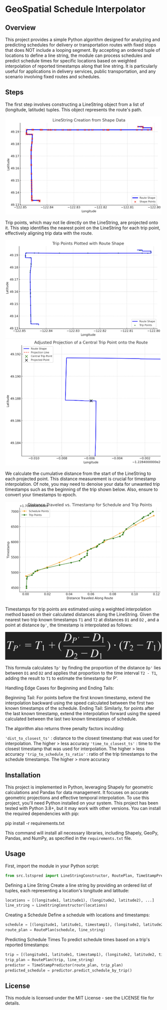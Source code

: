 # GeoSpatial Schedule Interpolator

## Overview

This project provides a simple Python algorithm designed for analyzing and predicting schedules for delivery or transportation routes with fixed stops that does NOT include a looping segment. By accepting an ordered tuple of locations to define a line string, the module can process schedules and predict schedule times for specific locations based on weighted interpolation of reported timestamps along that line string. It is particularly useful for applications in delivery services, public transportation, and any scenario involving fixed routes and schedules.

## Steps

The first step involves constructing a LineString object from a list of (longitude, latitude) tuples. This object represents the route's path.

![LineString Creation](images/LineString_Creation.png)

Trip points, which may not lie directly on the LineString, are projected onto it. This step identifies the nearest point on the LineString for each trip point, effectively aligning trip data with the route.

![Trip Points](images/Trip_Point_Projection1.png)
![Trip Point Projection](images/Trip_Point_Projection2.png)

We calculate the cumulative distance from the start of the LineString to each projected point. This distance measurement is crucial for timestamp interpolation. Of note, you may need to denoise your data for unwanted trip timestamps such as the beginning of the trip shown below. Also, ensure to convert your timestamps to epoch.

![Distance Calculation](images/Distance_Calculation.png)

Timestamps for trip points are estimated using a weighted interpolation method based on their calculated distances along the LineString. Given the nearest two trip known timestamps ```T1``` and ```T2``` at distances ```D1``` and ```D2``` , and a point at distance ```Dp'```, the timestamp is interpolated as follows:

![Formula](images/Formula.png)

This formula calculates ```Tp'``` by finding the proportion of the distance ```Dp'``` lies between ```D1``` and ```D2``` and applies that proportion to the time interval ```T2 - T1```, adding the result to ```T1``` to estimate the timestamp for P'.

Handling Edge Cases for Beginning and Ending Tails:

Beginning Tail: For points before the first known timestamp, extend the interpolation backward using the speed calculated between the first two known timestamps of the schedule.
Ending Tail: Similarly, for points after the last known timestamp, extend the interpolation forward using the speed calculated between the last two known timestamps of schedule.

The algorithm also returns three penalty factors inculding:

```'dist_to_closest_ts'``` : distance to the closest timestamp that was used for interpolation. The higher > less accuracy
```'time_to_closest_ts'``` : time to the closest timestamp that was used for interpolation. The higher > less accuracy
```'trip_to_schedule_ts_ratio'``` : ratio of the trip timestamps to the schedule timestamps. The higher > more accuracy

## Installation

This project is implemented in Python, leveraging Shapely for geometric calculations and Pandas for data management. It focuses on accurate geometric projections and effective temporal interpolation. To use this project, you'll need Python installed on your system. This project has been tested with Python 3.8+, but it may work with other versions. You can install the required dependencies with pip:

pip install -r requirements.txt

This command will install all necessary libraries, including Shapely, GeoPy, Pandas, and NumPy, as specified in the `requirements.txt` file.

## Usage

First, import the module in your Python script:

```python
from src.lstspred import LineStringConstructor, RoutePlan, TimeStampPredictor
```

Defining a Line String
Create a line string by providing an ordered list of tuples, each representing a location's longitude and latitude:

```python
locations = [(longitude1, latitude1), (longitude2, latitude2), ...]
line_string = LineStringConstructor(locations)
```

Creating a Schedule
Define a schedule with locations and timestamps:

```python
schedule = [(longitude1, latitude1, timestamp1), (longitude2, latitude2, timestamp2), ...]
route_plan = RoutePlan(schedule, line_string)
```

Predicting Schedule Times
To predict schedule times based on a trip's reported timestamps:

```python
trip = [(longitude1, latitude1, timestamp1), (longitude2, latitude2, timestamp2), ...]
trip_plan = RoutePlan(trip, line_string)
predictor = TimeStampPredictor(route_plan, trip_plan)
predicted_schedule = predictor.predict_schedule_by_trip()
```

## License

This module is licensed under the MIT License - see the LICENSE file for details.

